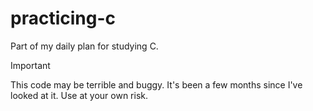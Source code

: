 # practicing-c

Part of my daily plan for studying C.

Important

This code may be terrible and buggy. It's been a few months since I've looked at it. Use at your own risk.
